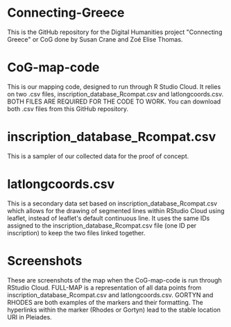 # Connecting-Greece

This is the GitHub repository for the Digital Humanities project "Connecting Greece" or CoG done by Susan Crane 
and Zoé Elise Thomas.

# CoG-map-code
This is our mapping code, designed to run through R Studio Cloud. It relies on two .csv files, inscription_database_Rcompat.csv and latlongcoords.csv.
BOTH FILES ARE REQUIRED FOR THE CODE TO WORK. You can download both .csv files from this GitHub repository.

# inscription_database_Rcompat.csv
This is a sampler of our collected data for the proof of concept.

# latlongcoords.csv
This is a secondary data set based on inscription_database_Rcompat.csv which allows for the drawing of 
segmented lines within RStudio Cloud using leaflet, instead of leaflet's default continuous line. It uses the same
IDs assigned to the inscription_database_Rcompat.csv file (one ID per inscription) to keep the two files linked
together.

# Screenshots
These are screenshots of the map when the CoG-map-code is run through RStudio Cloud. FULL-MAP is a representation of 
all data points from inscription_database_Rcompat.csv and latlongcoords.csv. GORTYN and RHODES are both examples
of the markers and their formatting. The hyperlinks within the marker (Rhodes or Gortyn) lead to the stable
location URI in Pleiades.
